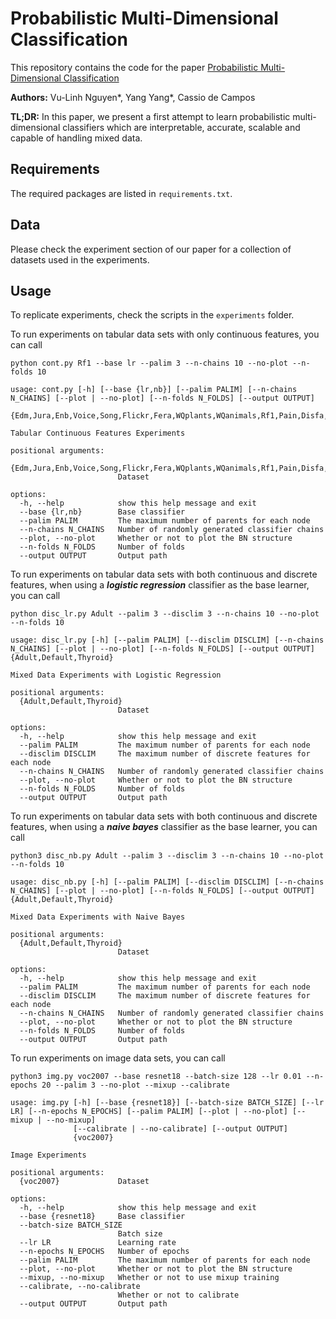 # Probabilistic Multi-Dimensional Classification
This repository contains the code for the paper [Probabilistic Multi-Dimensional Classification](https://openreview.net/forum?id=3WnTBadc-J)

**Authors:** Vu-Linh Nguyen*, Yang Yang*, Cassio de Campos

**TL;DR:** In this paper, we present a first attempt to learn probabilistic multi-dimensional classifiers which are interpretable, accurate, scalable and capable of handling mixed data.

## Requirements

The required packages are listed in `requirements.txt`.

## Data

Please check the experiment section of our paper for a collection of datasets used in the experiments.

## Usage

To replicate experiments, check the scripts in the `experiments` folder.

To run experiments on tabular data sets with only continuous features, you can call

```shell
python cont.py Rf1 --base lr --palim 3 --n-chains 10 --no-plot --n-folds 10
```

```shell
usage: cont.py [-h] [--base {lr,nb}] [--palim PALIM] [--n-chains N_CHAINS] [--plot | --no-plot] [--n-folds N_FOLDS] [--output OUTPUT]
               {Edm,Jura,Enb,Voice,Song,Flickr,Fera,WQplants,WQanimals,Rf1,Pain,Disfa,WaterQuality,Oes97,Oes10,Scm20d,Scm1d}

Tabular Continuous Features Experiments

positional arguments:
  {Edm,Jura,Enb,Voice,Song,Flickr,Fera,WQplants,WQanimals,Rf1,Pain,Disfa,WaterQuality,Oes97,Oes10,Scm20d,Scm1d}
                        Dataset

options:
  -h, --help            show this help message and exit
  --base {lr,nb}        Base classifier
  --palim PALIM         The maximum number of parents for each node
  --n-chains N_CHAINS   Number of randomly generated classifier chains
  --plot, --no-plot     Whether or not to plot the BN structure
  --n-folds N_FOLDS     Number of folds
  --output OUTPUT       Output path
```

To run experiments on tabular data sets with both continuous and discrete features, when using a ***logistic regression*** classifier as the base learner, you can call

```shell
python disc_lr.py Adult --palim 3 --disclim 3 --n-chains 10 --no-plot --n-folds 10
```

```shell
usage: disc_lr.py [-h] [--palim PALIM] [--disclim DISCLIM] [--n-chains N_CHAINS] [--plot | --no-plot] [--n-folds N_FOLDS] [--output OUTPUT] {Adult,Default,Thyroid}

Mixed Data Experiments with Logistic Regression

positional arguments:
  {Adult,Default,Thyroid}
                        Dataset

options:
  -h, --help            show this help message and exit
  --palim PALIM         The maximum number of parents for each node
  --disclim DISCLIM     The maximum number of discrete features for each node
  --n-chains N_CHAINS   Number of randomly generated classifier chains
  --plot, --no-plot     Whether or not to plot the BN structure
  --n-folds N_FOLDS     Number of folds
  --output OUTPUT       Output path
```

To run experiments on tabular data sets with both continuous and discrete features, when using a ***naive bayes*** classifier as the base learner, you can call

```shell
python3 disc_nb.py Adult --palim 3 --disclim 3 --n-chains 10 --no-plot --n-folds 10
```

```shell
usage: disc_nb.py [-h] [--palim PALIM] [--disclim DISCLIM] [--n-chains N_CHAINS] [--plot | --no-plot] [--n-folds N_FOLDS] [--output OUTPUT] {Adult,Default,Thyroid}

Mixed Data Experiments with Naive Bayes

positional arguments:
  {Adult,Default,Thyroid}
                        Dataset

options:
  -h, --help            show this help message and exit
  --palim PALIM         The maximum number of parents for each node
  --disclim DISCLIM     The maximum number of discrete features for each node
  --n-chains N_CHAINS   Number of randomly generated classifier chains
  --plot, --no-plot     Whether or not to plot the BN structure
  --n-folds N_FOLDS     Number of folds
  --output OUTPUT       Output path
```

To run experiments on image data sets, you can call

```shell
python3 img.py voc2007 --base resnet18 --batch-size 128 --lr 0.01 --n-epochs 20 --palim 3 --no-plot --mixup --calibrate
```

```shell
usage: img.py [-h] [--base {resnet18}] [--batch-size BATCH_SIZE] [--lr LR] [--n-epochs N_EPOCHS] [--palim PALIM] [--plot | --no-plot] [--mixup | --no-mixup]
              [--calibrate | --no-calibrate] [--output OUTPUT]
              {voc2007}

Image Experiments

positional arguments:
  {voc2007}             Dataset

options:
  -h, --help            show this help message and exit
  --base {resnet18}     Base classifier
  --batch-size BATCH_SIZE
                        Batch size
  --lr LR               Learning rate
  --n-epochs N_EPOCHS   Number of epochs
  --palim PALIM         The maximum number of parents for each node
  --plot, --no-plot     Whether or not to plot the BN structure
  --mixup, --no-mixup   Whether or not to use mixup training
  --calibrate, --no-calibrate
                        Whether or not to calibrate
  --output OUTPUT       Output path
```